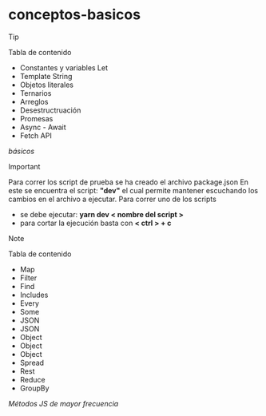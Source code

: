 # conceptos-basicos

> [!TIP]
>
> Tabla de contenido
>
> - Constantes y variables Let
> - Template String
> - Objetos literales
> - Ternarios
> - Arreglos
> - Desestructruación
> - Promesas
> - Async - Await
> - Fetch API
>
> _básicos_

> [!important]
>
> Para correr los script de prueba se ha creado el archivo package.json
> En este se encuentra el script: **"dev"** el cual permite mantener
> escuchando los cambios en el archivo a ejecutar.
> Para correr uno de los scripts
>
> - se debe ejecutar: **yarn dev < nombre del script >**
> - para cortar la ejecución basta con **< ctrl > + c**

> [!NOTE]
>
> Tabla de contenido
>
> - Map
> - Filter
> - Find
> - Includes
> - Every
> - Some
> - JSON
> - JSON
> - Object
> - Object
> - Object
> - Spread
> - Rest
> - Reduce
> - GroupBy
>
> _Métodos JS de mayor frecuencia_
